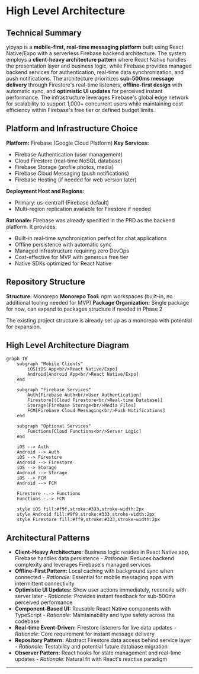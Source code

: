 # High Level Architecture

## Technical Summary

yipyap is a **mobile-first, real-time messaging platform** built using React Native/Expo with a serverless Firebase backend architecture. The system employs a **client-heavy architecture pattern** where React Native handles the presentation layer and business logic, while Firebase provides managed backend services for authentication, real-time data synchronization, and push notifications. The architecture prioritizes **sub-500ms message delivery** through Firestore's real-time listeners, **offline-first design** with automatic sync, and **optimistic UI updates** for perceived instant performance. The infrastructure leverages Firebase's global edge network for scalability to support 1,000+ concurrent users while maintaining cost efficiency within Firebase's free tier or defined budget limits.

## Platform and Infrastructure Choice

**Platform:** Firebase (Google Cloud Platform)
**Key Services:**

- Firebase Authentication (user management)
- Cloud Firestore (real-time NoSQL database)
- Firebase Storage (profile photos, media)
- Firebase Cloud Messaging (push notifications)
- Firebase Hosting (if needed for web version later)

**Deployment Host and Regions:**

- Primary: us-central1 (Firebase default)
- Multi-region replication available for Firestore if needed

**Rationale:** Firebase was already specified in the PRD as the backend platform. It provides:

- Built-in real-time synchronization perfect for chat applications
- Offline persistence with automatic sync
- Managed infrastructure requiring zero DevOps
- Cost-effective for MVP with generous free tier
- Native SDKs optimized for React Native

## Repository Structure

**Structure:** Monorepo
**Monorepo Tool:** npm workspaces (built-in, no additional tooling needed for MVP)
**Package Organization:** Single package for now, can expand to packages structure if needed in Phase 2

The existing project structure is already set up as a monorepo with potential for expansion.

## High Level Architecture Diagram

```mermaid
graph TB
    subgraph "Mobile Clients"
        iOS[iOS App<br/>React Native/Expo]
        Android[Android App<br/>React Native/Expo]
    end

    subgraph "Firebase Services"
        Auth[Firebase Auth<br/>User Authentication]
        Firestore[(Cloud Firestore<br/>Real-time Database)]
        Storage[Firebase Storage<br/>Media Files]
        FCM[Firebase Cloud Messaging<br/>Push Notifications]
    end

    subgraph "Optional Services"
        Functions[Cloud Functions<br/>Server Logic]
    end

    iOS --> Auth
    Android --> Auth
    iOS --> Firestore
    Android --> Firestore
    iOS --> Storage
    Android --> Storage
    iOS --> FCM
    Android --> FCM

    Firestore -.-> Functions
    Functions -.-> FCM

    style iOS fill:#f9f,stroke:#333,stroke-width:2px
    style Android fill:#9f9,stroke:#333,stroke-width:2px
    style Firestore fill:#ff9,stroke:#333,stroke-width:2px
```

## Architectural Patterns

- **Client-Heavy Architecture:** Business logic resides in React Native app, Firebase handles data persistence - _Rationale:_ Reduces backend complexity and leverages Firebase's managed services
- **Offline-First Pattern:** Local caching with background sync when connected - _Rationale:_ Essential for mobile messaging apps with intermittent connectivity
- **Optimistic UI Updates:** Show user actions immediately, reconcile with server later - _Rationale:_ Provides instant feedback for sub-500ms perceived performance
- **Component-Based UI:** Reusable React Native components with TypeScript - _Rationale:_ Maintainability and type safety across the codebase
- **Real-time Event-Driven:** Firestore listeners for live data updates - _Rationale:_ Core requirement for instant message delivery
- **Repository Pattern:** Abstract Firestore data access behind service layer - _Rationale:_ Testability and potential future database migration
- **Observer Pattern:** React hooks for state management and real-time updates - _Rationale:_ Natural fit with React's reactive paradigm

---
